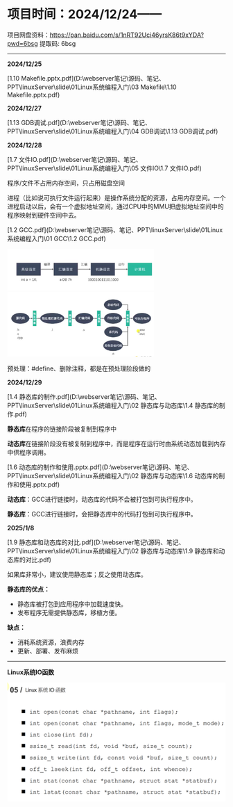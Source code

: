 # 项目时间：2024/12/24——

项目网盘资料：https://pan.baidu.com/s/1nRT92Uci46yrsK86t9xYDA?pwd=6bsg 提取码: 6bsg

---

**2024/12/25**

 [1.10 Makefile.pptx.pdf](D:\webserver笔记\源码、笔记、PPT\linuxServer\slide\01Linux系统编程入门\03 Makefile\1.10 Makefile.pptx.pdf) 

**2024/12/27**

 [1.13 GDB调试.pdf](D:\webserver笔记\源码、笔记、PPT\linuxServer\slide\01Linux系统编程入门\04 GDB调试\1.13 GDB调试.pdf) 

**2024/12/28**

 [1.7 文件IO.pdf](D:\webserver笔记\源码、笔记、PPT\linuxServer\slide\01Linux系统编程入门\05 文件IO\1.7 文件IO.pdf) 

程序/文件不占用内存空间，只占用磁盘空间

进程（比如说可执行文件运行起来）是操作系统分配的资源，占用内存空间。一个进程启动以后，会有一个虚拟地址空间，通过CPU中的MMU把虚拟地址空间中的程序映射到硬件空间中去。

  [1.2 GCC.pdf](D:\webserver笔记\源码、笔记、PPT\linuxServer\slide\01Linux系统编程入门\01 GCC\1.2 GCC.pdf) 

<img src="image/学习记录/image-20241228193851534.png" alt="image-20241228193851534" style="zoom: 33%;" />

<img src="image/学习记录/image-20241228194214034.png" alt="image-20241228194214034" style="zoom:33%;" />

预处理：#define、删除注释，都是在预处理阶段做的

**2024/12/29**

 [1.4 静态库的制作.pdf](D:\webserver笔记\源码、笔记、PPT\linuxServer\slide\01Linux系统编程入门\02 静态库与动态库\1.4 静态库的制作.pdf) 

**静态库**在程序的链接阶段被复制到程序中

**动态库**在链接阶段没有被复制到程序中，而是程序在运行时由系统动态加载到内存中供程序调用。

  [1.6 动态库的制作和使用.pptx.pdf](D:\webserver笔记\源码、笔记、PPT\linuxServer\slide\01Linux系统编程入门\02 静态库与动态库\1.6 动态库的制作和使用.pptx.pdf) 

**动态库**：GCC进行链接时，动态库的代码不会被打包到可执行程序中。

**静态库**：GCC进行链接时，会把静态库中的代码打包到可执行程序中。

**2025/1/8**

 [1.9 静态库和动态库的对比.pdf](D:\webserver笔记\源码、笔记、PPT\linuxServer\slide\01Linux系统编程入门\02 静态库与动态库\1.9 静态库和动态库的对比.pdf) 

如果库非常小，建议使用静态库；反之使用动态库。

**静态库的优点：**

- 静态库被打包到应用程序中加载速度快。
- 发布程序无需提供静态库，移植方便。

**缺点：**

- 消耗系统资源，浪费内存
- 更新、部署、发布麻烦

---

**Linux系统IO函数**

<img src="image/学习记录/image-20250108154740586.png" alt="image-20250108154740586" style="zoom: 50%;" />
